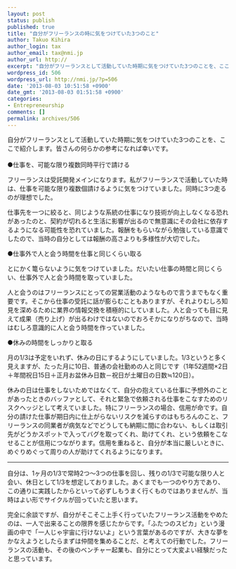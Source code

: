 ```yaml
---
layout: post
status: publish
published: true
title: "自分がフリーランスの時に気をつけていた3つのこと"
author: Takuo Kihira
author_login: tax
author_email: tax@nmi.jp
author_url: http://
excerpt: "自分がフリーランスとして活動していた時期に気をつけていた3つのことを、ここで紹介します。皆さんの何らかの参考になれば幸いです。<br />"
wordpress_id: 506
wordpress_url: http://nmi.jp/?p=506
date: '2013-08-03 10:51:58 +0900'
date_gmt: '2013-08-03 01:51:58 +0900'
categories:
- Entrepreneurship
comments: []
permalink: archives/506
---
```

<p>自分がフリーランスとして活動していた時期に気をつけていた3つのことを、ここで紹介します。皆さんの何らかの参考になれば幸いです。<br />
<a id="more"></a><a id="more-506"></a><br />
●仕事を、可能な限り複数同時平行で請ける</p>
<p>フリーランスは受託開発メインになります。私がフリーランスで活動していた時は、仕事を可能な限り複数個請けるように気をつけていました。同時に3つ走るのが理想でした。</p>
<p>仕事先を一つに絞ると、同じような系統の仕事になり技術が向上しなくなる恐れがあったのと、契約が切れると生活に影響が出るので無意識にその会社に依存するようになる可能性を恐れていました。報酬をもらいながら勉強している意識でしたので、当時の自分としては報酬の高さよりも多様性が大切でした。</p>
<p>●仕事外で人と会う時間を仕事と同じくらい取る</p>
<p>とにかく篭らないように気をつけていました。だいたい仕事の時間と同じくらい、仕事外で人と会う時間を取っていました。</p>
<p>人と会うのはフリーランスにとっての営業活動のようなもので言うまでもなく重要です。そこから仕事の受託に話が膨らむこともありますが、それよりむしろ知見を深めるために業界の情報交換を積極的にしていました。人と会っても目に見えて成果（売り上げ）が出るわけではないのでおろそかになりがちなので、当時はむしろ意識的に人と会う時間を作っていました。</p>
<p>●休みの時間をしっかりと取る</p>
<p>月の1/3は予定をいれず、休みの日にするようにしていました。1/3というと多く見えますが、たった月に10日、普通の会社勤めの人と同じです（1年52週間×2日＋年間祝日15日＋正月お盆休み日数－祝日が土曜日の日数≒120日）。</p>
<p>休みの日は仕事をしないためではなくて、自分の抱えている仕事に予想外のことがあったときのバッファとして、それと緊急で依頼される仕事をこなすためのリスクヘッジとして考えていました。特にフリーランスの場合、信用が命です。自分の請けた仕事が期日内に仕上がらないリスクを減らすのはもちろんのこと、フリーランスの同業者が病気などでどうしても納期に間に合わない、もしくは取引先がどうかスポットで入ってバグを取ってくれ、助けてくれ、という依頼をこなせることが信用につながります。信用を重ねると、自分が本当に厳しいときに、めぐりめぐって周りの人が助けてくれるようになります。</p>
<hr>
<p>自分は、1ヶ月の1/3で常時2つ～3つの仕事を回し、残りの1/3で可能な限り人と会い、休日として1/3を想定しておりました。あくまでも一つのやり方であり、この通りに実践したからといって必ずしもうまく行くものではありませんが、当時はよい形でサイクルが回っていたと思います。</p>
<p>完全に余談ですが、自分がそこそこ上手く行っていたフリーランス活動をやめたのは、一人で出来ることの限界を感じたからです。「ふたつのスピカ」という漫画の中で「一人じゃ宇宙に行けないよ」という言葉があるのですが、大きな夢をかなえようとしたらまずは仲間を集めることだ、と考えての行動でした。フリーランスの活動も、その後のベンチャー起業も、自分にとって大変よい経験だったと思っています。</p>
